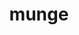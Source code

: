---
title: "munge"
layout: cache
categories: [package, v0.18.1]
meta: {"versions": ["0.5.14"], "compilers": ["gcc@=7.5.0"], "oss": ["ubuntu18.04"], "platforms": ["linux"], "targets": ["x86_64"], "stacks": ["e4s", "radiuss", "root", "tutorial"], "num_specs": 1, "num_specs_by_stack": {"root": 1, "radiuss": 1, "e4s": 1, "tutorial": 1}}
spec_details: [{"hash": "f7lz2ayfdxxfps4riecqfk4rcq3dnij5", "compiler": "gcc@=7.5.0", "versions": ["0.5.14"], "os": "ubuntu18.04", "platform": "linux", "target": "x86_64", "variants": ["localstatedir=PREFIX/var"], "stacks": ["root", "radiuss", "e4s", "tutorial"], "size": "-", "tarball": "https://binaries.spack.io/releases/v0.18.1/build_cache/linux-ubuntu18.04-x86_64/gcc-7.5.0/munge-0.5.14/linux-ubuntu18.04-x86_64-gcc-7.5.0-munge-0.5.14-f7lz2ayfdxxfps4riecqfk4rcq3dnij5.spack"}]
---